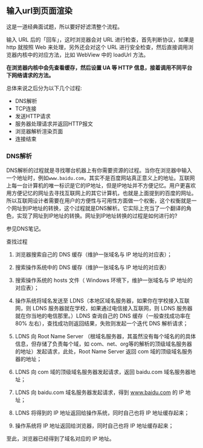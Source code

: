 ## 输入url到页面渲染
这是一道经典面试题，所以要好好滤清整个流程。

输入 URL 后的「回车」，这时浏览器会对 URL 进行检查，首先判断协议，如果是 http 就按照 Web 来处理，另外还会对这个 URL 进行安全检查，然后直接调用浏览器内核中的对应方法，比如 WebView 中的 loadUrl 方法。

**在浏览器内核中会先查看缓存，然后设置 UA 等 HTTP 信息，接着调用不同平台下网络请求的方法。**


总体来说之后分为以下几个过程:

 - DNS解析
 - TCP连接
 - 发送HTTP请求
 - 服务器处理请求并返回HTTP报文
 - 浏览器解析渲染页面
 - 连接结束

### DNS解析
DNS解析的过程就是寻找哪台机器上有你需要资源的过程。当你在浏览器中输入一个地址时，例如`www.baidu.com`，其实不是百度网站真正意义上的地址。互联网上每一台计算机的唯一标识是它的IP地址，但是IP地址并不方便记忆。用户更喜欢用方便记忆的网址去寻找互联网上的其它计算机，也就是上面提到的百度的网址。所以互联网设计者需要在用户的方便性与可用性方面做一个权衡，这个权衡就是一个网址到IP地址的转换，这个过程就是DNS解析。它实际上充当了一个翻译的角色，实现了网址到IP地址的转换。网址到IP地址转换的过程是如何进行的?

参见DNS笔记。


查找过程

1. 浏览器搜索自己的 DNS 缓存（维护一张域名与 IP 地址的对应表）；

2. 搜索操作系统中的 DNS 缓存（维护一张域名与 IP 地址的对应表）
3. 搜索操作系统的 hosts 文件（ Windows 环境下，维护一张域名与 IP 地址的对应表）；

4. 操作系统将域名发送至 LDNS（本地区域名服务器，如果你在学校接入互联网，则 LDNS 服务器就在学校，如果通过电信接入互联网，则 LDNS 服务器就在你当地的电信那里。）LDNS 查询自己的 DNS 缓存（一般查找成功率在 80% 左右），查找成功则返回结果，失败则发起一个迭代 DNS 解析请求；

5. LDNS 向 Root Name Server （根域名服务器，其虽然没有每个域名的的具体信息，但存储了负责每个域，如 com、net、org等的解析的顶级域名服务器的地址）发起请求，此处，Root Name Server 返回 com 域的顶级域名服务器的地址；

6. LDNS 向 com 域的顶级域名服务器发起请求，返回 baidu.com 域名服务器地址；

7. LDNS 向 baidu.com 域名服务器发起请求，得到 www.baidu.com 的 IP 地址；

8. LDNS 将得到的 IP 地址返回给操作系统，同时自己也将 IP 地址缓存起来；

9. 操作系统将 IP 地址返回给浏览器，同时自己也将 IP 地址缓存起来；

至此，浏览器已经得到了域名对应的 IP 地址。
